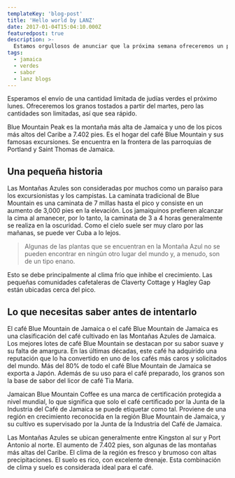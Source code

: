 ```yaml
---
templateKey: 'blog-post'
title: 'Hello world by LANZ'
date: 2017-01-04T15:04:10.000Z
featuredpost: true
description: >-
  Estamos orgullosos de anunciar que la próxima semana ofreceremos un pequeño lote de granos de café Jamaica Blue Mountain en nuestra tienda.
tags:
  - jamaica
  - verdes
  - sabor
  - lanz blogs
---
```


Esperamos el envío de una cantidad limitada de judías verdes el próximo lunes. Ofreceremos los granos tostados a partir del martes, pero las cantidades son limitadas, así que sea rápido.

Blue Mountain Peak es la montaña más alta de Jamaica y uno de los picos más altos del Caribe a 7.402 pies. Es el hogar del café Blue Mountain y sus famosas excursiones. Se encuentra en la frontera de las parroquias de Portland y Saint Thomas de Jamaica.

## Una pequeña historia

Las Montañas Azules son consideradas por muchos como un paraíso para los excursionistas y los campistas. La caminata tradicional de Blue Mountain es una caminata de 7 millas hasta el pico y consiste en un aumento de 3,000 pies en la elevación. Los jamaiquinos prefieren alcanzar la cima al amanecer, por lo tanto, la caminata de 3 a 4 horas generalmente se realiza en la oscuridad. Como el cielo suele ser muy claro por las mañanas, se puede ver Cuba a lo lejos.

>Algunas de las plantas que se encuentran en la Montaña Azul no se pueden encontrar en ningún otro lugar del mundo y, a menudo, son de un tipo enano.

Esto se debe principalmente al clima frío que inhibe el crecimiento. Las pequeñas comunidades cafetaleras de Claverty Cottage y Hagley Gap están ubicadas cerca del pico.

## Lo que necesitas saber antes de intentarlo

El café Blue Mountain de Jamaica o el café Blue Mountain de Jamaica es una clasificación del café cultivado en las Montañas Azules de Jamaica. Los mejores lotes de café Blue Mountain se destacan por su sabor suave y su falta de amargura. En las últimas décadas, este café ha adquirido una reputación que lo ha convertido en uno de los cafés más caros y solicitados del mundo. Más del 80% de todo el café Blue Mountain de Jamaica se exporta a Japón. Además de su uso para el café preparado, los granos son la base de sabor del licor de café Tia Maria.

Jamaican Blue Mountain Coffee es una marca de certificación protegida a nivel mundial, lo que significa que solo el café certificado por la Junta de la Industria del Café de Jamaica se puede etiquetar como tal. Proviene de una región en crecimiento reconocida en la región Blue Mountain de Jamaica, y su cultivo es supervisado por la Junta de la Industria del Café de Jamaica.

Las Montañas Azules se ubican generalmente entre Kingston al sur y Port Antonio al norte. El aumento de 7.402 pies, son algunas de las montañas más altas del Caribe. El clima de la región es fresco y brumoso con altas precipitaciones. El suelo es rico, con excelente drenaje. Esta combinación de clima y suelo es considerada ideal para el café.
